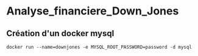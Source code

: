 # Analyse_financiere_Down_Jones

## Création d'un docker mysql 

```
docker run --name=downjones -e MYSQL_ROOT_PASSWORD=password -d mysql

```
